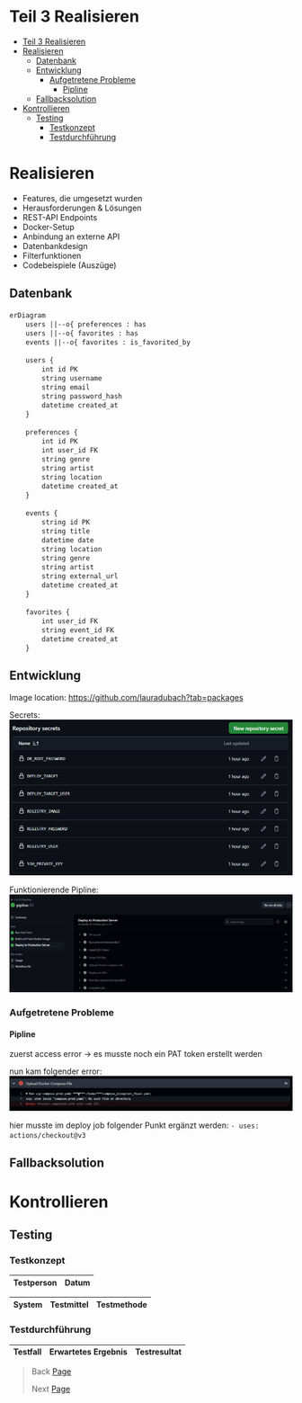 # Teil 3 Realisieren

- [Teil 3 Realisieren](#teil-3-realisieren)
- [Realisieren](#realisieren)
  - [Datenbank](#datenbank)
  - [Entwicklung](#entwicklung)
    - [Aufgetretene Probleme](#aufgetretene-probleme)
      - [Pipline](#pipline)
  - [Fallbacksolution](#fallbacksolution)
- [Kontrollieren](#kontrollieren)
  - [Testing](#testing)
    - [Testkonzept](#testkonzept)
    - [Testdurchführung](#testdurchführung)

# Realisieren

- Features, die umgesetzt wurden
- Herausforderungen & Lösungen
- REST-API Endpoints
- Docker-Setup
- Anbindung an externe API
- Datenbankdesign
- Filterfunktionen
- Codebeispiele (Auszüge)

## Datenbank

```mermaid
erDiagram
    users ||--o{ preferences : has
    users ||--o{ favorites : has
    events ||--o{ favorites : is_favorited_by

    users {
        int id PK
        string username
        string email
        string password_hash
        datetime created_at
    }

    preferences {
        int id PK
        int user_id FK
        string genre
        string artist
        string location
        datetime created_at
    }

    events {
        string id PK
        string title
        datetime date
        string location
        string genre
        string artist
        string external_url
        datetime created_at
    }

    favorites {
        int user_id FK
        string event_id FK
        datetime created_at
    }
```

## Entwicklung

Image location: https://github.com/lauradubach?tab=packages

Secrets:
![secrets](../Pictures/secrets.png)

Funktionierende Pipline:
![Pipline](../Pictures/Pipline.png)

### Aufgetretene Probleme

#### Pipline

zuerst access error -> es musste noch ein PAT token erstellt werden

nun kam folgender error:
![error1](../Pictures/Error1.png)

hier musste im  deploy job folgender Punkt ergänzt werden: `- uses: actions/checkout@v3`

## Fallbacksolution

# Kontrollieren

## Testing
### Testkonzept

| Testperson | Datum |
| ---------- | ----- |

| System | Testmittel | Testmethode |
| -------| ---------- | ----------- |

### Testdurchführung

| Testfall | Erwartetes Ergebnis | Testresultat |
| ---------| ------------------- | ------------ |



> Back [Page](https://github.com/lauradubach/Semesterarbeit3/blob/main/Sites/Teil%202%20Konzeption.md)
>
> Next [Page](https://github.com/lauradubach/Semesterarbeit3/blob/main/Sites/Teil%204%20Abschluss.md)